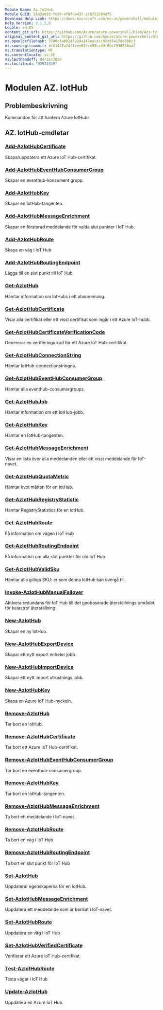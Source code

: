 ```yaml
---
Module Name: Az.IotHub
Module Guid: 51a3a993-fe39-4f8f-a437-2cb751584af5
Download Help Link: https://docs.microsoft.com/en-us/powershell/module/az.iothub
Help Version: 3.1.2.0
Locale: en-US
content_git_url: https://github.com/Azure/azure-powershell/blob/Azs-tzl/src/IotHub/IotHub/help/Az.IotHub.md
original_content_git_url: https://github.com/Azure/azure-powershell/blob/Azs-tzl/src/IotHub/IotHub/help/Az.IotHub.md
ms.openlocfilehash: 3700cf400245224a146eacacc02a97417de5b6c3
ms.sourcegitcommit: 4c61442a2df1cee633ce93cad9f6bc793803baa2
ms.translationtype: MT
ms.contentlocale: sv-SE
ms.lasthandoff: 04/16/2020
ms.locfileid: "93924549"
---
```

# Modulen AZ. IotHub
## Problembeskrivning
Kommandon för att hantera Azure IotHubs

## AZ. IotHub-cmdletar
### [Add-AzIotHubCertificate](Add-AzIotHubCertificate.md)
Skapa/uppdatera ett Azure IoT Hub-certifikat.

### [Add-AzIotHubEventHubConsumerGroup](Add-AzIotHubEventHubConsumerGroup.md)
Skapar en eventhub-konsument grupp.

### [Add-AzIotHubKey](Add-AzIotHubKey.md)
Skapar en IotHub-tangenten.

### [Add-AzIotHubMessageEnrichment](Add-AzIotHubMessageEnrichment.md)
Skapar en förstorad meddelande för valda slut punkter i IoT Hub.

### [Add-AzIotHubRoute](Add-AzIotHubRoute.md)
Skapa en väg i IoT Hub

### [Add-AzIotHubRoutingEndpoint](Add-AzIotHubRoutingEndpoint.md)
Lägga till en slut punkt till IoT Hub

### [Get-AzIotHub](Get-AzIotHub.md)
Hämtar information om IotHubs i ett abonnemang.

### [Get-AzIotHubCertificate](Get-AzIotHubCertificate.md)
Visar alla certifikat eller ett visst certifikat som ingår i ett Azure IoT-hubb. 

### [Get-AzIotHubCertificateVerificationCode](Get-AzIotHubCertificateVerificationCode.md)
Genererar en verifierings kod för ett Azure IoT Hub-certifikat. 

### [Get-AzIotHubConnectionString](Get-AzIotHubConnectionString.md)
Hämtar IotHub-connectionstringna.

### [Get-AzIotHubEventHubConsumerGroup](Get-AzIotHubEventHubConsumerGroup.md)
Hämtar alla eventhub-consumergroups.

### [Get-AzIotHubJob](Get-AzIotHubJob.md)
Hämtar information om ett IotHub-jobb.

### [Get-AzIotHubKey](Get-AzIotHubKey.md)
Hämtar en IotHub-tangenten.

### [Get-AzIotHubMessageEnrichment](Get-AzIotHubMessageEnrichment.md)
Visar en lista över alla meddelanden eller ett visst meddelande för IoT-navet.

### [Get-AzIotHubQuotaMetric](Get-AzIotHubQuotaMetric.md)
Hämtar kvot måtten för en IotHub.

### [Get-AzIotHubRegistryStatistic](Get-AzIotHubRegistryStatistic.md)
Hämtar RegistryStatistics för en IotHub.

### [Get-AzIotHubRoute](Get-AzIotHubRoute.md)
Få information om vägen i IoT Hub

### [Get-AzIotHubRoutingEndpoint](Get-AzIotHubRoutingEndpoint.md)
Få information om alla slut punkter för din IoT Hub

### [Get-AzIotHubValidSku](Get-AzIotHubValidSku.md)
Hämtar alla giltiga SKU: er som denna IotHub kan övergå till.

### [Invoke-AzIotHubManualFailover](Invoke-AzIotHubManualFailover.md)
Aktivera redundans för IoT Hub till det geobaserade återställnings området för katastrof återställning.

### [New-AzIotHub](New-AzIotHub.md)
Skapar en ny IotHub.

### [New-AzIotHubExportDevice](New-AzIotHubExportDevice.md)
Skapar ett nytt export enheter jobb.

### [New-AzIotHubImportDevice](New-AzIotHubImportDevice.md)
Skapar ett nytt import utrustnings jobb.

### [New-AzIotHubKey](New-AzIotHubKey.md)
Skapa en Azure IoT Hub-nyckeln.

### [Remove-AzIotHub](Remove-AzIotHub.md)
Tar bort en IotHub.

### [Remove-AzIotHubCertificate](Remove-AzIotHubCertificate.md)
Tar bort ett Azure IoT Hub-certifikat.

### [Remove-AzIotHubEventHubConsumerGroup](Remove-AzIotHubEventHubConsumerGroup.md)
Tar bort en eventhub-consumergroup.

### [Remove-AzIotHubKey](Remove-AzIotHubKey.md)
Tar bort en IotHub-tangenten.

### [Remove-AzIotHubMessageEnrichment](Remove-AzIotHubMessageEnrichment.md)
Ta bort ett meddelande i IoT-navet.

### [Remove-AzIotHubRoute](Remove-AzIotHubRoute.md)
Ta bort en väg i IoT Hub

### [Remove-AzIotHubRoutingEndpoint](Remove-AzIotHubRoutingEndpoint.md)
Ta bort en slut punkt för IoT Hub

### [Set-AzIotHub](Set-AzIotHub.md)
Uppdaterar egenskaperna för en IotHub.

### [Set-AzIotHubMessageEnrichment](Set-AzIotHubMessageEnrichment.md)
Uppdatera ett meddelande som är berikat i IoT-navet.

### [Set-AzIotHubRoute](Set-AzIotHubRoute.md)
Uppdatera en väg i IoT Hub

### [Set-AzIotHubVerifiedCertificate](Set-AzIotHubVerifiedCertificate.md)
Verifierar ett Azure IoT Hub-certifikat. 

### [Test-AzIotHubRoute](Test-AzIotHubRoute.md)
Testa vägar i IoT Hub

### [Update-AzIotHub](Update-AzIotHub.md)
Uppdatera en Azure IoT Hub.


